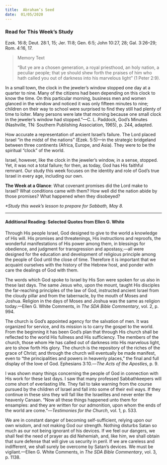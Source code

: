 ```yaml
---
title:  Abraham’s Seed
date:  01/05/2020
---
```


### Read for This Week’s Study
Ezek. 16:8; Deut. 28:1, 15; Jer. 11:8; Gen. 6:5; John 10:27, 28; Gal. 3:26–29; Rom. 4:16, 17.

> <p>Memory Text</p>
> “But ye are a chosen generation, a royal priesthood, an holy nation, a peculiar people; that ye should shew forth the praises of him who hath called you out of darkness into his marvelous light” (1 Peter 2:9).

In a small town, the clock in the jeweler’s window stopped one day at a quarter to nine. Many of the citizens had been depending on this clock to know the time. On this particular morning, business men and women glanced in the window and noticed it was only fifteen minutes to nine; children on their way to school were surprised to find they still had plenty of time to loiter. Many persons were late that morning because one small clock in the jeweler’s window had stopped.”—C. L. Paddock, God’s Minutes (Nashville, TN: Southern Publishing Association, 1965), p. 244, adapted.

How accurate a representation of ancient Israel’s failure. The Lord placed Israel “in the midst of the nations” (Ezek. 5:5)—in the strategic bridgeland between three continents (Africa, Europe, and Asia). They were to be the spiritual “clock” of the world.

Israel, however, like the clock in the jeweler’s window, in a sense, stopped. Yet, it was not a total failure; for then, as today, God has His faithful remnant. Our study this week focuses on the identity and role of God’s true Israel in every age, including our own.

**The Week at a Glance**: What covenant promises did the Lord make to Israel? What conditions came with them? How well did the nation abide by those promises? What happened when they disobeyed?

_*Study this week’s lesson to prepare for Sabbath, May 8._

---

#### Additional Reading: Selected Quotes from Ellen G. White

Through His people Israel, God designed to give to the world a knowledge of His will. His promises and threatenings, His instructions and reproofs, the wonderful manifestations of His power among them, in blessings for obedience, and judgment for transgression and apostasy,—all were designed for the education and development of religious principle among the people of God until the close of time. Therefore it is important that we acquaint ourselves with the history of the Hebrew host, and ponder with care the dealings of God with them.

The words which God spoke to Israel by His Son were spoken for us also in these last days. The same Jesus who, upon the mount, taught His disciples the far-reaching principles of the law of God, instructed ancient Israel from the cloudy pillar and from the tabernacle, by the mouth of Moses and Joshua. Religion in the days of Moses and Joshua was the same as religion today.—Ellen G. White Comments, in _The SDA Bible Commentary_, vol. 2, p. 994.

The church is God’s appointed agency for the salvation of men. It was organized for service, and its mission is to carry the gospel to the world. From the beginning it has been God’s plan that through His church shall be reflected to the world His fullness and His sufficiency. The members of the church, those whom He has called out of darkness into His marvelous light, are to show forth His glory. The church is the repository of the riches of the grace of Christ; and through the church will eventually be made manifest, even to “the principalities and powers in heavenly places,” the final and full display of the love of God. Ephesians 3:10.—_The Acts of the Apostles_, p. 9.

I was shown many things concerning the people of God in connection with His work for these last days. I saw that many professed Sabbathkeepers will come short of everlasting life. They fail to take warning from the course pursued by the children of Israel and fall into some of their evil ways. If they continue in these sins they will fall like the Israelites and never enter the heavenly Canaan. “Now all these things happened unto them for ensamples: and they are written for our admonition, upon whom the ends of the world are come.”—_Testimonies for the Church_, vol. 1, p. 533.

We are in constant danger of becoming self-sufficient, relying upon our own wisdom, and not making God our strength. Nothing disturbs Satan so much as our not being ignorant of his devices. If we feel our dangers, we shall feel the need of prayer as did Nehemiah, and, like him, we shall obtain that sure defense that will give us security in peril. If we are careless and indifferent, we shall surely be overcome by Satan’s devices. We must be vigilant.—Ellen G. White Comments, in _The SDA Bible Commentary_, vol. 3, p. 1138.